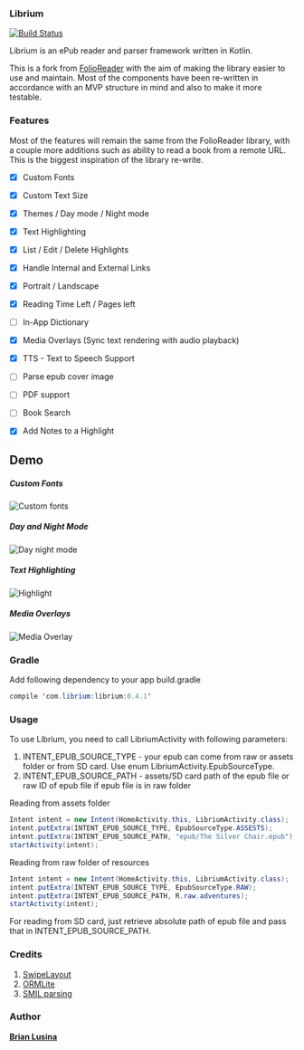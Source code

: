 ### Librium

[![Build Status](https://api.travis-ci.org/Librium/Librium-Android.svg?branch=master)](https://travis-ci.org/Librium/Librium-Android)

Librium is an ePub reader and parser framework written in Kotlin.

This is a fork from [FolioReader](https://github.com/FolioReader/FolioReader-Android) with the aim of making the library easier to use and maintain. Most of the components have been re-written in accordance with an MVP structure in mind and also to make it more testable.

### Features

Most of the features will remain the same from the FolioReader library, with a couple more additions such as ability to read a book from a remote URL. This is the biggest inspiration of the library re-write.

- [x] Custom Fonts
- [x] Custom Text Size
- [x] Themes / Day mode / Night mode
- [x] Text Highlighting
- [x] List / Edit / Delete Highlights
- [x] Handle Internal and External Links
- [x] Portrait / Landscape
- [x] Reading Time Left / Pages left
- [ ] In-App Dictionary
- [x] Media Overlays (Sync text rendering with audio playback)
- [x] TTS - Text to Speech Support
- [ ] Parse epub cover image
- [ ] PDF support
- [ ] Book Search
- [x] Add Notes to a Highlight



## Demo
##### Custom Fonts
![Custom fonts](https://cloud.githubusercontent.com/assets/1277242/19012915/0661c7b2-87e0-11e6-81d6-8c71051e1074.gif)
##### Day and Night Mode
![Day night mode](https://cloud.githubusercontent.com/assets/1277242/19012914/f42059c4-87df-11e6-97f8-29e61a79e8aa.gif)
##### Text Highlighting 
![Highlight](https://cloud.githubusercontent.com/assets/1277242/19012904/c2700c3a-87df-11e6-97ed-507765b3ddf0.gif)
##### Media Overlays 
![Media Overlay](https://cloud.githubusercontent.com/assets/1277242/19012908/d61f3ce2-87df-11e6-8652-d72b6a1ad9a3.gif)

### Gradle
Add following dependency to your app build.gradle
``` java
compile 'com.librium:librium:0.4.1'
```

### Usage

To use Librium, you need to call LibriumActivity with following parameters:
1. INTENT_EPUB_SOURCE_TYPE - your epub can come from raw or assets folder or from SD card. Use enum LibriumActivity.EpubSourceType.
2. INTENT_EPUB_SOURCE_PATH - assets/SD card path of the epub file or raw ID of epub file if epub file is in raw folder

Reading from assets folder
```java
Intent intent = new Intent(HomeActivity.this, LibriumActivity.class);
intent.putExtra(INTENT_EPUB_SOURCE_TYPE, EpubSourceType.ASSESTS);
intent.putExtra(INTENT_EPUB_SOURCE_PATH, "epub/The Silver Chair.epub");
startActivity(intent);
```

Reading from raw folder of resources
```java
Intent intent = new Intent(HomeActivity.this, LibriumActivity.class);
intent.putExtra(INTENT_EPUB_SOURCE_TYPE, EpubSourceType.RAW);
intent.putExtra(INTENT_EPUB_SOURCE_PATH, R.raw.adventures);
startActivity(intent);
```

For reading from SD card, just retrieve absolute path of epub file and pass that in INTENT_EPUB_SOURCE_PATH.

### Credits
1. <a href="https://github.com/daimajia/AndroidSwipeLayout">SwipeLayout</a>
2. <a href="http://ormlite.com/">ORMLite</a>
3. <a href="https://github.com/julianharty/new-android-daisy-reader">SMIL parsing</a>

### Author

[**Brian Lusina**](https://github.com/BrianLusina)
